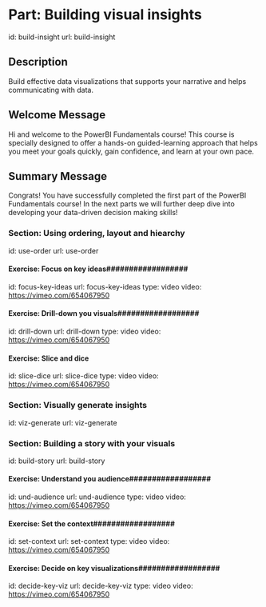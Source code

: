 # Part: Building visual insights
id: build-insight
url: build-insight

## Description

Build effective data visualizations that supports your narrative and helps communicating with data.

## Welcome Message

Hi and welcome to the PowerBI Fundamentals course! This course is specially designed to offer a hands-on guided-learning approach that helps you meet your goals quickly, gain confidence, and learn at your own pace. 

## Summary Message

Congrats! You have successfully completed the first part of the PowerBI Fundamentals course! In the next parts we will further deep dive into developing your data-driven decision making skills!


### Section: Using ordering, layout and hiearchy
id: use-order
url: use-order

#### Exercise: Focus on key ideas##################
id: focus-key-ideas
url: focus-key-ideas
type: video
video: https://vimeo.com/654067950

#### Exercise: Drill-down you visuals##################
id: drill-down
url: drill-down
type: video
video: https://vimeo.com/654067950

#### Exercise: Slice and dice ##################
id: slice-dice
url: slice-dice
type: video
video: https://vimeo.com/654067950


### Section: Visually generate insights
id: viz-generate
url: viz-generate


### Section: Building a story with your visuals
id: build-story
url: build-story

#### Exercise: Understand you audience##################
id: und-audience
url: und-audience
type: video
video: https://vimeo.com/654067950

#### Exercise: Set the context##################
id: set-context
url: set-context
type: video
video: https://vimeo.com/654067950

#### Exercise: Decide on key visualizations##################
id: decide-key-viz
url: decide-key-viz
type: video
video: https://vimeo.com/654067950


